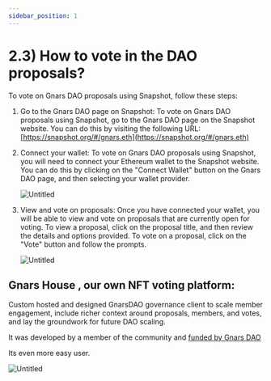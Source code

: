 ```yaml
---
sidebar_position: 1
---
```


# 2.3) How to vote in the DAO proposals?

To vote on Gnars DAO proposals using Snapshot, follow these steps:

1. Go to the Gnars DAO page on Snapshot: To vote on Gnars DAO proposals using Snapshot, go to the Gnars DAO page on the Snapshot website. You can do this by visiting the following URL: [https://snapshot.org/#/gnars.eth](https://snapshot.org/#/gnars.eth) 

2. Connect your wallet: To vote on Gnars DAO proposals using Snapshot, you will need to connect your Ethereum wallet to the Snapshot website. You can do this by clicking on the "Connect Wallet" button on the Gnars DAO page, and then selecting your wallet provider.

    
    ![Untitled](https://i.ibb.co/kM5pzxC/image.png)
    
3. View and vote on proposals: Once you have connected your wallet, you will be able to view and vote on proposals that are currently open for voting. To view a proposal, click on the proposal title, and then review the details and options provided. To vote on a proposal, click on the "Vote" button and follow the prompts.
    
    ![Untitled](https://s3-us-west-2.amazonaws.com/secure.notion-static.com/076ec7a1-7f78-4bb1-a6ae-4be8ef30e4c4/Untitled.png)
    

## Gnars House , our own NFT voting platform:

Custom hosted and designed GnarsDAO governance client to scale member engagement, include richer context around proposals, members, and votes, and lay the groundwork for future DAO scaling.

It was developed by a member of the community and [funded by Gnars DAO](https://gnars.house/proposals/0xf04f84af1ddc77f851a4caa2f2d9685641cc65238f73467b5dcfae1b79d04997) 

Its even more easy user. 

![Untitled](https://s3-us-west-2.amazonaws.com/secure.notion-static.com/ca012d71-101a-48b5-83e6-554f3767503e/Untitled.png)
